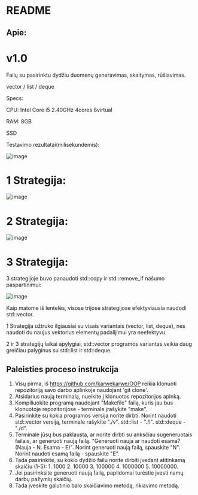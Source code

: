 # README

## Apie:

# v1.0

Failų su pasirinktu dydžiu duomenų generavimas, skaitymas, rūšiavimas.

vector / list / deque

Specs: 

CPU: Intel Core i5 2.40GHz 4cores 8virtual

RAM: 8GB

SSD


Testavimo rezultatai(milisekundemis): 

![image](https://github.com/karwekarwe/OOP/assets/82239041/86b0c35c-62d6-4faa-860e-c82ca3f6632c)

# 1 Strategija:

![image](https://github.com/karwekarwe/OOP/assets/82239041/4b1c463e-751e-4772-8338-c1c258675183)



# 2 Strategija:

![image](https://github.com/karwekarwe/OOP/assets/82239041/f6c31245-f649-4921-9b1b-b5b2b1cb66cb)



# 3 Strategija:

3 strategijoje buvo panaudoti std::copy ir std::remove_if našumo paspartinimui:

![image](https://github.com/karwekarwe/OOP/assets/82239041/1acd4de6-0494-4b91-ab91-ad517dbd789e)

Kaip matome iš lentelės, visose trijose strategijose efektyviausia naudodi std::vector.

1 Strategija užtruko ilgiausiai su visais variantais (vector, list, deque), nes naudoti du naujus vektorius elementų padalijimui yra neefektyvu. 

2 ir 3 strategijų laikai apylygiai, std::vector programos variantas veikia daug greičiau palyginus su std::list ir std::deque.

## Paleisties proceso instrukcija

1. Visų pirma, iš https://github.com/karwekarwe/OOP reikia klonuoti repozitoriją savo darbo aplinkoje naudojant 'git clone'.
2. Atsidarius naują terminalą, nueikite į klonuotos repozitorijos aplnką.
3. Kompiliuokite programą naudojant "Makefile" failą, kuris jau bus klonuotoje repozitorijose - terminale įrašykite "make".
4. Pasirinkite su kokia programos versija norite dirbti. Norint naudoti std::vector versiją, terminale rašykite "./v". std::list - "./l". std::deque - "./d".
5. Terminale jūsų bus paklausta, ar norite dirbti su anksčiau sugeneruotais failais, ar generuoti naują failą. "Generuoti nauja ar naudoti esama? (Nauja - N. Esama - E)". Norint generuoti naują failą, spauskite "N". Norint naudoti esamą failą - spauskite "E".
6. Tada pasirinkite, su kokio dydžio failu norite dirbiti įvedant atitinkamą skaičiu (1-5): 1. 1000 2. 10000 3. 100000 4. 1000000 5. 10000000.
7. Jei pasirinksite generuoti naują failą, papildomai turėstie įvesti namų darbų pažymių skaičių.
8. Tada įveskite galutinio balo skaičiavimo metodą, rikiavimo metodą.
